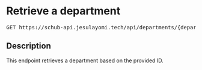 # Retrieve a department

<pre id='liveapi-code'>GET https://schub-api.jesulayomi.tech/api/departments/{department_id}
</pre>

## Description
This endpoint retrieves a department based on the provided ID.

